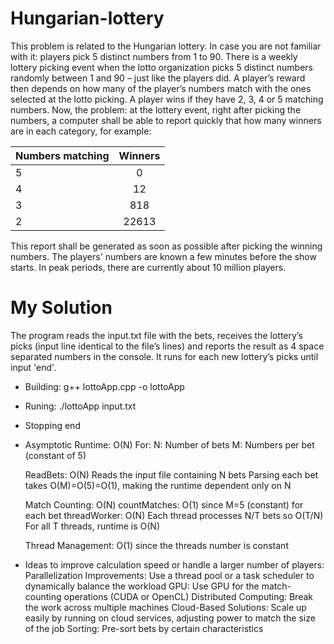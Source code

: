# Hungarian-lottery
This problem is related to the Hungarian lottery. In case you are not familiar with it: players pick 5 distinct numbers from 1 to 90. There is a weekly lottery picking event when the lotto organization picks 5 distinct numbers randomly between 1 and 90 – just like the players did. A player’s reward then depends on how many of the player’s numbers match with the ones selected at the lotto picking. A player wins if they have 2, 3, 4 or 5 matching numbers.
Now, the problem: at the lottery event, right after picking the numbers, a computer shall be able to report quickly that how many winners are in each category, for example:

| Numbers matching | Winners |
| ------------- |:-------------:
| 5             | 0             |
| 4             | 12            |
| 3             | 818           |
| 2             | 22613         |

This report shall be generated as soon as possible after picking the winning numbers. The players' numbers are known a few minutes before the show starts. In peak periods, there are currently about 10 million players.

# My Solution
The program reads the input.txt file with the bets, receives the lottery’s picks (input line identical to the file’s lines) 
and reports the result as 4 space separated numbers in the console. It runs for each new lottery’s picks until input 'end'.

- Building:
g++ lottoApp.cpp -o lottoApp

- Runing:
./lottoApp input.txt

- Stopping
end

- Asymptotic Runtime: O(N)
    For:
        N: Number of bets
        M: Numbers per bet (constant of 5)

    ReadBets: O(N)
        Reads the input file containing N bets
        Parsing each bet takes O(M)=O(5)=O(1), making the runtime dependent only on N

    Match Counting: O(N)
        countMatches: O(1) since M=5 (constant) for each bet
        threadWorker: O(N)
            Each thread processes N/T​ bets so O(T/N​)
            For all T threads, runtime is O(N)

    Thread Management: O(1) since the threads number is constant

- Ideas to improve calculation speed or handle a larger number of players:
    Parallelization Improvements: Use a thread pool or a task scheduler to dynamically balance the workload
    GPU: Use GPU for the match-counting operations (CUDA or OpenCL)
    Distributed Computing: Break the work across multiple machines
    Cloud-Based Solutions: Scale up easily by running on cloud services, adjusting power to match the size of the job
    Sorting: Pre-sort bets by certain characteristics 
